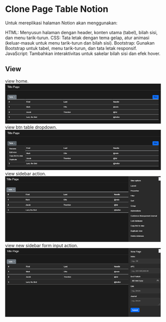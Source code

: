 # Clone Page Table Notion

Untuk mereplikasi halaman Notion akan menggunakan:

HTML: Menyusun halaman dengan header, konten utama (tabel), bilah sisi, dan menu tarik-turun.
CSS: Tata letak dengan tema gelap, atur animasi (keluar-masuk untuk menu tarik-turun dan bilah sisi).
Bootstrap: Gunakan Bootstrap untuk tabel, menu tarik-turun, dan tata letak responsif.
JavaScript: Tambahkan interaktivitas untuk sakelar bilah sisi dan efek hover.

## View

view home.
![home](https://raw.githubusercontent.com/WellkitDev/clone-notion-web-page-table/refs/heads/main/img/home.png)
view btn table dropdown.
![home](https://raw.githubusercontent.com/WellkitDev/clone-notion-web-page-table/refs/heads/main/img/table.png)
view sidebar action.
![home](https://raw.githubusercontent.com/WellkitDev/clone-notion-web-page-table/refs/heads/main/img/sidebar.png)
view new sidebar form input action.
![home](https://raw.githubusercontent.com/WellkitDev/clone-notion-web-page-table/refs/heads/main/img/new-sidebar.png)
